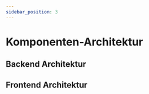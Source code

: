 ```yaml
---
sidebar_position: 3
---
```


# Komponenten-Architektur

## Backend Architektur

## Frontend Architektur

